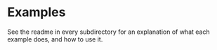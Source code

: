 # Examples

See the readme in every subdirectory for an explanation of what each example does, and how to use it.
